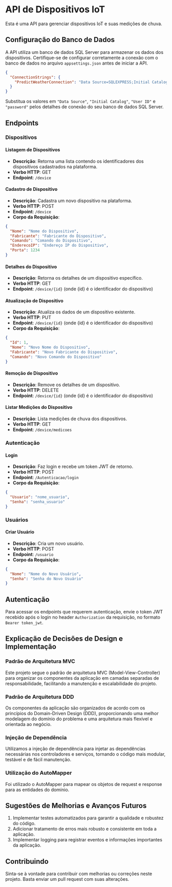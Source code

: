# API de Dispositivos IoT

Esta é uma API para gerenciar dispositivos IoT e suas medições de chuva.

## Configuração do Banco de Dados

A API utiliza um banco de dados SQL Server para armazenar os dados dos dispositivos. Certifique-se de configurar corretamente a conexão com o banco de dados no arquivo `appsettings.json` antes de iniciar a API. 

```json
{
  "ConnectionStrings": {
    "PredictWeatherConnection": "Data Source=SQLEXPRESS;Initial Catalog=PredictWeather;User ID=usuario;password=senha;Encrypt=True;Trust Server Certificate=True"
  }
}
```

Substitua os valores em `"Data Source"`, `"Initial Catalog"`, `"User ID"` e `"password"` pelos detalhes de conexão do seu banco de dados SQL Server.

## Endpoints

### Dispositivos

#### Listagem de Dispositivos

- **Descrição**: Retorna uma lista contendo os identificadores dos dispositivos cadastrados na plataforma.
- **Verbo HTTP**: GET
- **Endpoint**: `/device`

#### Cadastro de Dispositivo

- **Descrição**: Cadastra um novo dispositivo na plataforma.
- **Verbo HTTP**: POST
- **Endpoint**: `/device`
- **Corpo da Requisição**: 
```json
{
  "Nome": "Nome do Dispositivo",
  "Fabricante": "Fabricante do Dispositivo",
  "Comando": "Comando do Dispositivo",
  "EnderecoIP": "Endereço IP do Dispositivo",
  "Porta": 1234
}
```

#### Detalhes do Dispositivo

- **Descrição**: Retorna os detalhes de um dispositivo específico.
- **Verbo HTTP**: GET
- **Endpoint**: `/device/{id}` (onde {id} é o identificador do dispositivo)

#### Atualização de Dispositivo

- **Descrição**: Atualiza os dados de um dispositivo existente.
- **Verbo HTTP**: PUT
- **Endpoint**: `/device/{id}` (onde {id} é o identificador do dispositivo)
- **Corpo da Requisição**: 
```json
{
  "Id": 1,
  "Nome": "Novo Nome do Dispositivo",
  "Fabricante": "Novo Fabricante do Dispositivo",
  "Comando": "Novo Comando do Dispositivo"
}
```

#### Remoção de Dispositivo

- **Descrição**: Remove os detalhes de um dispositivo.
- **Verbo HTTP**: DELETE
- **Endpoint**: `/device/{id}` (onde {id} é o identificador do dispositivo)

#### Listar Medições do Dispositivo

- **Descrição**: Lista medições de chuva dos dispositivos.
- **Verbo HTTP**: GET
- **Endpoint**: `/device/medicoes`

### Autenticação

#### Login

- **Descrição**: Faz login e recebe um token JWT de retorno.
- **Verbo HTTP**: POST
- **Endpoint**: `/Autenticacao/login`
- **Corpo da Requisição**: 
```json
{
  "Usuario": "nome_usuario",
  "Senha": "senha_usuario"
}
```

### Usuários

#### Criar Usuário

- **Descrição**: Cria um novo usuário.
- **Verbo HTTP**: POST
- **Endpoint**: `/usuario`
- **Corpo da Requisição**: 
```json
{
  "Nome": "Nome do Novo Usuário",
  "Senha": "Senha do Novo Usuário"
}
```

## Autenticação

Para acessar os endpoints que requerem autenticação, envie o token JWT recebido após o login no header `Authorization` da requisição, no formato `Bearer token_jwt`.

## Explicação de Decisões de Design e Implementação

### Padrão de Arquitetura MVC

Este projeto segue o padrão de arquitetura MVC (Model-View-Controller) para organizar os componentes da aplicação em camadas separadas de responsabilidade, facilitando a manutenção e escalabilidade do projeto.

### Padrão de Arquitetura DDD

Os componentes da aplicação são organizados de acordo com os princípios do Domain-Driven Design (DDD), proporcionando uma melhor modelagem do domínio do problema e uma arquitetura mais flexível e orientada ao negócio.

### Injeção de Dependência

Utilizamos a injeção de dependência para injetar as dependências necessárias nos controladores e serviços, tornando o código mais modular, testável e de fácil manutenção.

### Utilização do AutoMapper

Foi utilizado o AutoMapper para mapear os objetos de request e response para as entidades do domínio.

## Sugestões de Melhorias e Avanços Futuros

1. Implementar testes automatizados para garantir a qualidade e robustez do código.
2. Adicionar tratamento de erros mais robusto e consistente em toda a aplicação.
3. Implementar logging para registrar eventos e informações importantes da aplicação.

## Contribuindo

Sinta-se à vontade para contribuir com melhorias ou correções neste projeto. Basta enviar um pull request com suas alterações.
